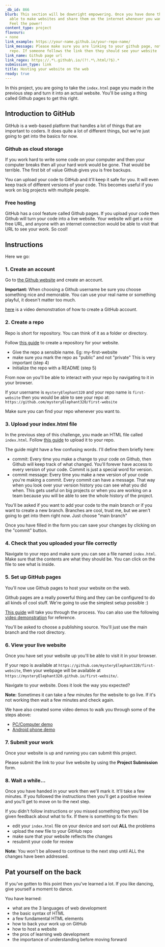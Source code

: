 ```yaml
---
_db_id: 866
blurb: This section will be downright empowering. Once you have done this you'll be
  able to make websites and share them on the internet whenever you want, for free,  forever.
  Feel the power!
content_type: project
flavours:
- none
link_example: https://your-name.github.io/your-repo-name/
link_message: Please make sure you are linking to your github page, not just your
  repo. If someone follows the link then they should see your website
link_name: Github page url
link_regex: https://.*\.github\.io/(?!.*\.html/?$).*
submission_type: link
title: Hosting your website on the web
ready: true
---
```



In this project, you are going to take the `index.html` page you made in the previous step and turn it into an actual website. You'll be using a thing called Github pages to get this right.

## Introduction to GitHub

GitHub is a web-based platform that handles a lot of things that are important to coders. It does quite a lot of different things, but we're just going to get into the basics for now.

### Github as cloud storage

If you work hard to write some code on your computer and then your computer breaks then all your hard work would be gone. That would be terrible. The first bit of value Github gives you is free backups.

You can upload your code to GitHub and it'll keep it safe for you. It will even keep track of different versions of your code. This becomes useful if you work on big projects with multiple people.

### Free hosting

GitHub has a cool feature called Github pages. If you upload your code then Github will turn your code into a live website. Your website will get a nice free URL, and anyone with an internet connection would be able to visit that URL to see your work. So cool!

## Instructions

Here we go:

### 1. Create an account

Go to [the Github website](https://github.com/) and create an account.

**Important:** When choosing a Github username be sure you choose something nice and memorable. You can use your real name or something playful, it doesn't matter too much.

[here](https://www.youtube.com/watch?v=mW5pfqGUJto) is a video demonstration of how to create a GitHub account.

### 2. Create a repo

Repo is short for repository. You can think of it as a folder or directory.

Follow [this guide](https://docs.github.com/en/get-started/quickstart/create-a-repo) to create a repository for your website.

- Give the repo a sensible name. Eg: my-first-website
- make sure you mark the repo as "public" and not "private" This is very important (step 4)
- Initialize the repo with a README (step 5)

From now on you'll be able to interact with your repo by navigating to it in your browser.

If your username is `mysteryElephant320` and your repo name is `first-website` then you would be able to see your repo at: `https://github.com/mysteryElephant320/first-website`

Make sure you can find your repo whenever you want to.

### 3. Upload your index.html file

In the previous step of this challenge, you made an HTML file called `index.html`. Follow [this guide](https://docs.github.com/en/repositories/working-with-files/managing-files/adding-a-file-to-a-repository) to upload it to your repo.

The guide might have a few confusing words. I'll define them briefly here:

- commit: Every time you make a change to your code on Github, then Github will keep track of what changed. You'll forever have access to every version of your code. Commit is just a special word for version.
- commit message: Every time you make a new version of your code you're making a commit. Every commit can have a message. That way when you look over your version history you can see what you did when. This gets useful on big projects or when you are working on a team because you will be able to see the whole history of the project.

You'll be asked if you want to add your code to the main branch or if you want to create a new branch. Branches are cool, trust me, but we aren't going to get into them right now. Just choose "main branch"

Once you have filled in the form you can save your changes by clicking on the "commit" button.

### 4. Check that you uploaded your file correctly

Navigate to your repo and make sure you can see a file named `index.html`. Make sure that the contents are what they should be. You can click on the file to see what is inside.

### 5. Set up GitHub pages

You'll now use Github pages to host your website on the web.

Github pages are a really powerful thing and they can be configured to do all kinds of cool stuff. We're going to use the simplest setup possible :)

[This guide](https://docs.github.com/en/pages/getting-started-with-github-pages/creating-a-github-pages-site#creating-your-site) will take you through the process. You can also use the following [video demonstration](https://www.youtube.com/watch?v=74v58saH8dE) for reference.

You'll be asked to choose a publishing source. You'll just use the main branch and the root directory.

### 6. View your live website

Once you have set your website up you'll be able to visit it in your browser.

If your repo is available at `https://github.com/mysteryElephant320/first-website`, then your webpage will be available at `https://mysteryElephant320.github.io/first-website/`.

Navigate to your website. Does it look the way you expected?

**Note:** Sometimes it can take a few minutes for the website to go live. If it's not working then wait a few minutes and check again.

We have also created some video demos to walk you through some of the steps above:

- [PC/Computer demo](https://www.youtube.com/watch?v=auWR5JOiZt4)
- [Android phone demo](https://www.youtube.com/watch?v=Mlr7tn6xqhQ)

### 7. Submit your work

Once your website is up and running you can submit this project.

Please submit the link to your live website by using the **Project Submission** form.

### 8. Wait a while...

Once you have handed in your work then we'll mark it. It'll take a few minutes. If you followed the instructions then you'll get a positive review and you'll get to move on to the next step.

If you didn't follow instructions or you missed something then you'll be given feedback about what to fix. If there is something to fix then:

- edit your `index.html` file on your device and sort out **ALL** the problems
- upload the new file to your GitHub repo
- make sure that your website reflects the changes
- resubmit your code for review

**Note:** You won't be allowed to continue to the next step until ALL the changes have been addressed.

## Pat yourself on the back

If you've gotten to this point then you've learned a lot. If you like dancing, give yourself a moment to dance.

You have learned:

- what are the 3 languages of web development
- the basic syntax of HTML
- a few fundamental HTML elements
- how to back your work up on GitHub
- how to host a website
- the pros of learning web development
- the importance of understanding before moving forward